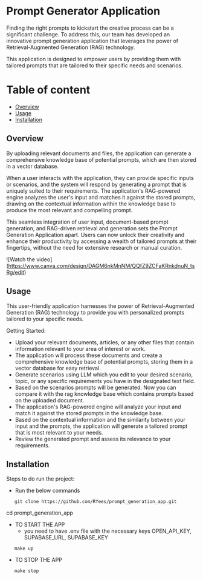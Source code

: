 # Prompt Generator Application
Finding the right prompts to kickstart the creative process can be a significant challenge. To address this, our team has developed an innovative prompt generation application that leverages the power of Retrieval-Augmented Generation (RAG) technology.

This application is designed to empower users by providing them with tailored prompts that are tailored to their specific needs and scenarios.

# Table of content
* [Overview](#overview)
* [Usage](#usage)
* [Installation](#installation)

## Overview
By uploading relevant documents and files, the application can generate a comprehensive knowledge base of potential prompts, which are then stored in a vector database.

When a user interacts with the application, they can provide specific inputs or scenarios, and the system will respond by generating a prompt that is uniquely suited to their requirements. The application's RAG-powered engine analyzes the user's input and matches it against the stored prompts, drawing on the contextual information within the knowledge base to produce the most relevant and compelling prompt.

This seamless integration of user input, document-based prompt generation, and RAG-driven retrieval and generation sets the Prompt Generation Application apart. Users can now unlock their creativity and enhance their productivity by accessing a wealth of tailored prompts at their fingertips, without the need for extensive research or manual curation.

![Watch the video]
(https://www.canva.com/design/DAGM6nkMnNM/QQfZ9ZCFaKRnkdnuN_tsRg/edit)

## Usage
This user-friendly application harnesses the power of Retrieval-Augmented Generation (RAG) technology to provide you with personalized prompts tailored to your specific needs.

Getting Started:

* Upload your relevant documents, articles, or any other files that contain information relevant to your area of interest or work.
* The application will process these documents and create a comprehensive knowledge base of potential prompts, storing them in a vector database for easy retrieval.
* Generate scenarios using LLM which you edit to your desired scenario, topic, or any specific requirements you have in the designated text field.
* Based on the scenarios prompts will be generated. Now you can compare it with the rag knowledge base which contains prompts based on the uploaded document.
* The application's RAG-powered engine will analyze your input and match it against the stored prompts in the knowledge base.
* Based on the contextual information and the similarity between your input and the prompts, the application will generate a tailored prompt that is most relevant to your needs.
* Review the generated prompt and assess its relevance to your requirements.

## Installation
Steps to do run the project:
* Run the below commands
``` 
   git clone https://github.com/RYees/prompt_generation_app.git
```
   cd prompt_generation_app

* TO START THE APP
   * you need to have .env file with the necessary keys OPEN_API_KEY, SUPABASE_URL, SUPABASE_KEY
```      
   make up
```
* TO STOP THE APP
```
   make stop
```

